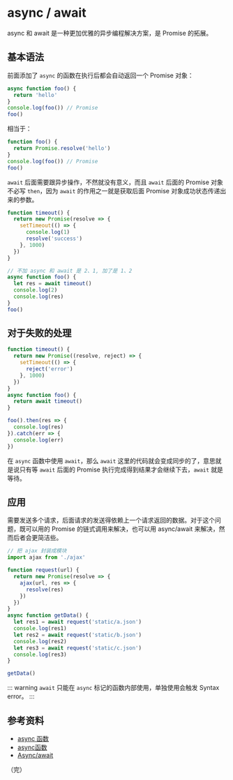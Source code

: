 # async / await

async 和 await 是一种更加优雅的异步编程解决方案，是 Promise 的拓展。

## 基本语法

前面添加了 `async` 的函数在执行后都会自动返回一个 Promise 对象：

```javascript
async function foo() {
  return 'hello'
}
console.log(foo()) // Promise
foo()
```

相当于：

```javascript
function foo() {
  return Promise.resolve('hello')
}
console.log(foo()) // Promise
foo()
```

`await` 后面需要跟异步操作，不然就没有意义，而且 `await` 后面的 Promise 对象不必写 `then`，因为 `await` 的作用之一就是获取后面 Promise 对象成功状态传递出来的参数。

```javascript
function timeout() {
  return new Promise(resolve => {
    setTimeout(() => {
      console.log(1)
      resolve('success')
    }, 1000)
  })
}

// 不加 async 和 await 是 2、1, 加了是 1、2
async function foo() {
  let res = await timeout()
  console.log(2)
  console.log(res)
}
foo()
```

## 对于失败的处理

```javascript
function timeout() {
  return new Promise((resolve, reject) => {
    setTimeout(() => {
      reject('error')
    }, 1000)
  })
}
async function foo() {
  return await timeout()
}

foo().then(res => {
  console.log(res)
}).catch(err => {
  console.log(err)
})
```

在 `async` 函数中使用 `await`，那么 `await` 这里的代码就会变成同步的了，意思就是说只有等 `await` 后面的 Promise 执行完成得到结果才会继续下去，`await` 就是等待。

## 应用

需要发送多个请求，后面请求的发送得依赖上一个请求返回的数据。对于这个问题，既可以用的 Promise 的链式调用来解决，也可以用 async/await 来解决，然而后者会更简洁些。

```javascript
// 把 ajax 封装成模块
import ajax from './ajax'

function request(url) {
  return new Promise(resolve => {
    ajax(url, res => {
      resolve(res)
    })
  })
}
async function getData() {
  let res1 = await request('static/a.json')
  console.log(res1)
  let res2 = await request('static/b.json')
  console.log(res2)
  let res3 = await request('static/c.json')
  console.log(res3)
}

getData()
```

::: warning
`await` 只能在 `async` 标记的函数内部使用，单独使用会触发 Syntax error。
:::

## 参考资料

* [async 函数](https://es6.ruanyifeng.com/#docs/async)
* [async函数](https://developer.mozilla.org/zh-CN/docs/Web/JavaScript/Reference/Statements/async_function)
* [Async/await](https://zh.javascript.info/async-await)

（完）
